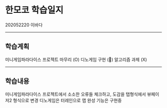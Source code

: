 # 한모코 학습일지
202052220 이바다

---

## 학습계획
미니게임파라다이스 프로젝트 마무리 (O)
디노게임 구현 (🔺)
알고리즘 과제 (X)

---

## 학습내용
미니게임파라다이스 프로젝트에서 소소한 오류들 체크하고, 도감을 탭형식에서 뷰페이저2 형식으로 변경
디노게임은 터레인으로 맵 완성 기능은 구현중
